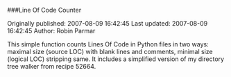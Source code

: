 ###Line Of Code Counter

Originally published: 2007-08-09 16:42:45
Last updated: 2007-08-09 16:42:45
Author: Robin Parmar

This simple function counts Lines Of Code in Python files in two ways: maximal size (source LOC) with blank lines and comments, minimal size (logical LOC) stripping same. It includes a simplified version of my directory tree walker from recipe 52664.